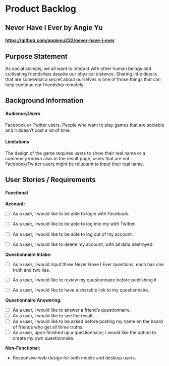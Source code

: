 
# Product Backlog

## Never Have I Ever by Angie Yu

#### https://github.com/angieyu232/never-have-i-ever

## Purpose Statement

As social animals, we all want to interact with other human beings and cultivating
friendships despite our physical distance. Sharing little details that are somewhat a secret about
ourselves is one of those things that can help continue our friendship remotely.

## Background Information

#### Audience/Users
Facebook or Twitter users. People who want to play games that are sociable and
it doesn’t cost a lot of time.

#### Limitations
The design of the game requires users to show their real name or a commonly
known alias in the result page, users that are not Facebook/Twitter users might be
reluctant to input their real name.

## User Stories / Requirements

#### Functional

**Account:**
- [ ] As a user, I would like to be able to login with Facebook.
- [ ] As a user, I would like to be able to log into my with Twitter.
- [ ] As a user, I would like to be able to log out of my account.
- [ ] As a user, I would like to delete my account, with all data destroyed.


**Questionnaire Intake:**
- [ ] As a user, I would input three Never Have I Ever questions, each has one truth and two lies.
- [ ] As a user, I would like to review my questionnaire before publishing it
- [ ] As a user, I would like to have a sharable link to my questionnaire.


**Questionnaire Answering:**
- [ ] As a user, I would like to answer a friend’s questionnaire.
- [ ] As a user, I would like to see the result.
- [ ] As a user, I would like to be asked before posting my name on the board of friends who get all three truths.
- [ ] As a user, upon finished up a questionnaire, I would like the option to create my own questionnaire.

**Non-Functional:**
- Responsive web design for both mobile and desktop users.


